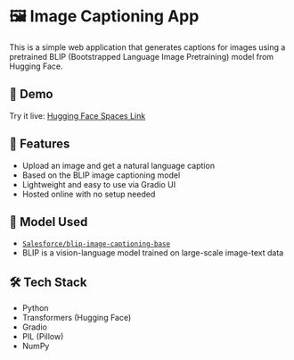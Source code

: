 # 🖼️ Image Captioning App

This is a simple web application that generates captions for images using a pretrained BLIP (Bootstrapped Language Image Pretraining) model from Hugging Face.

## 🚀 Demo

Try it live: [Hugging Face Spaces Link](https://huggingface.co/spaces/anubhavv1/image-captioning-demo)

## 📌 Features

- Upload an image and get a natural language caption
- Based on the BLIP image captioning model
- Lightweight and easy to use via Gradio UI
- Hosted online with no setup needed

## 🧠 Model Used

- [`Salesforce/blip-image-captioning-base`](https://huggingface.co/Salesforce/blip-image-captioning-base)
- BLIP is a vision-language model trained on large-scale image-text data

## 🛠️ Tech Stack

- Python
- Transformers (Hugging Face)
- Gradio
- PIL (Pillow)
- NumPy



